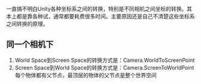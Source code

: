 一直搞不明白Unity各种坐标系之间的转换，特别是不同相机之间坐标的转换。其本上都是靠各种试，通常都要耗费很多时间。主要原因还是自己不清楚这些坐标系之间转换的原理。
## 同一个相机下
1. World Space到Screen Space的转换方式是：Camera.WorldToScreenPoint
2. Screen Space到World Space的转换方式是：Camera.ScreenToWorldPoint
每个物体都有父节点，最顶层的物体的父节点是整个世界空间
